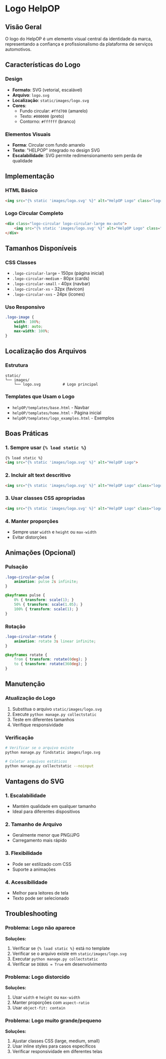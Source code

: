 # Logo HelpOP

## Visão Geral

O logo do HelpOP é um elemento visual central da identidade da marca, representando a confiança e profissionalismo da plataforma de serviços automotivos.

## Características do Logo

### Design
- **Formato**: SVG (vetorial, escalável)
- **Arquivo**: `logo.svg`
- **Localização**: `static/images/logo.svg`
- **Cores**: 
  - Fundo circular: `#ffd700` (amarelo)
  - Texto: `#000000` (preto)
  - Contorno: `#ffffff` (branco)

### Elementos Visuais
- **Forma**: Circular com fundo amarelo
- **Texto**: "HELPOP" integrado no design SVG
- **Escalabilidade**: SVG permite redimensionamento sem perda de qualidade

## Implementação

### HTML Básico
```html
<img src="{% static 'images/logo.svg' %}" alt="HelpOP Logo" class="logo-image">
```

### Logo Circular Completo
```html
<div class="logo-circular logo-circular-large mx-auto">
    <img src="{% static 'images/logo.svg' %}" alt="HelpOP Logo" class="logo-image">
</div>
```

## Tamanhos Disponíveis

### CSS Classes
- `.logo-circular-large` - 150px (página inicial)
- `.logo-circular-medium` - 80px (cards)
- `.logo-circular-small` - 40px (navbar)
- `.logo-circular-xs` - 32px (favicon)
- `.logo-circular-xxs` - 24px (ícones)

### Uso Responsivo
```css
.logo-image {
    width: 100%;
    height: auto;
    max-width: 100%;
}
```

## Localização dos Arquivos

### Estrutura
```
static/
└── images/
    └── logo.svg          # Logo principal
```

### Templates que Usam o Logo
- `helpOP/templates/base.html` - Navbar
- `helpOP/templates/home.html` - Página inicial
- `helpOP/templates/logo_examples.html` - Exemplos

## Boas Práticas

### 1. Sempre usar `{% load static %}`
```html
{% load static %}
<img src="{% static 'images/logo.svg' %}" alt="HelpOP Logo">
```

### 2. Incluir alt text descritivo
```html
<img src="{% static 'images/logo.svg' %}" alt="HelpOP Logo" class="logo-image">
```

### 3. Usar classes CSS apropriadas
```html
<img src="{% static 'images/logo.svg' %}" alt="HelpOP Logo" class="logo-image" style="width: 40px; height: 40px;">
```

### 4. Manter proporções
- Sempre usar `width` e `height` ou `max-width`
- Evitar distorções

## Animações (Opcional)

### Pulsação
```css
.logo-circular-pulse {
    animation: pulse 2s infinite;
}

@keyframes pulse {
    0% { transform: scale(1); }
    50% { transform: scale(1.05); }
    100% { transform: scale(1); }
}
```

### Rotação
```css
.logo-circular-rotate {
    animation: rotate 3s linear infinite;
}

@keyframes rotate {
    from { transform: rotate(0deg); }
    to { transform: rotate(360deg); }
}
```

## Manutenção

### Atualização do Logo
1. Substitua o arquivo `static/images/logo.svg`
2. Execute `python manage.py collectstatic`
3. Teste em diferentes tamanhos
4. Verifique responsividade

### Verificação
```bash
# Verificar se o arquivo existe
python manage.py findstatic images/logo.svg

# Coletar arquivos estáticos
python manage.py collectstatic --noinput
```

## Vantagens do SVG

### 1. Escalabilidade
- Mantém qualidade em qualquer tamanho
- Ideal para diferentes dispositivos

### 2. Tamanho de Arquivo
- Geralmente menor que PNG/JPG
- Carregamento mais rápido

### 3. Flexibilidade
- Pode ser estilizado com CSS
- Suporte a animações

### 4. Acessibilidade
- Melhor para leitores de tela
- Texto pode ser selecionado

## Troubleshooting

### Problema: Logo não aparece
**Soluções:**
1. Verificar se `{% load static %}` está no template
2. Verificar se o arquivo existe em `static/images/logo.svg`
3. Executar `python manage.py collectstatic`
4. Verificar se `DEBUG = True` em desenvolvimento

### Problema: Logo distorcido
**Soluções:**
1. Usar `width` e `height` ou `max-width`
2. Manter proporções com `aspect-ratio`
3. Usar `object-fit: contain`

### Problema: Logo muito grande/pequeno
**Soluções:**
1. Ajustar classes CSS (large, medium, small)
2. Usar inline styles para casos específicos
3. Verificar responsividade em diferentes telas